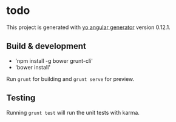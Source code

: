 # todo

This project is generated with [yo angular generator](https://github.com/yeoman/generator-angular)
version 0.12.1.

## Build & development

 - 'npm install -g bower grunt-cli'
 - 'bower install'

Run `grunt` for building and `grunt serve` for preview.

## Testing

Running `grunt test` will run the unit tests with karma.
